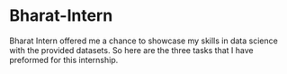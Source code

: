 # Bharat-Intern
Bharat Intern offered me a chance to showcase my skills in data science with the provided datasets. So here are the three tasks that I have preformed for this internship.
